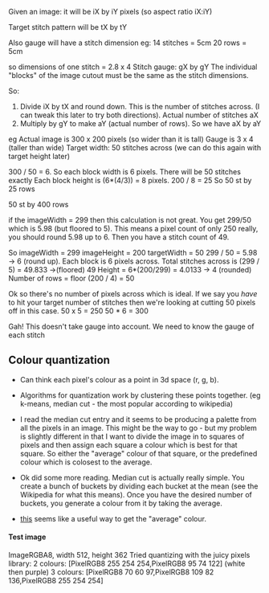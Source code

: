 Given an image: it will be iX by iY pixels (so aspect ratio iX:iY)

Target stitch pattern will be tX by tY

Also gauge will have a stitch dimension eg:
14 stitches = 5cm
20 rows = 5cm

so dimensions of one stitch = 2.8 x 4 
Stitch gauge: gX by gY
The individual "blocks" of the image cutout must be the same as the stitch dimensions.

So:
1) Divide iX by tX and round down. This is the number of stitches across. (I can tweak this later to try both directions). Actual number of stitches aX
2) Multiply by gY to make aY (actual number of rows). So we have aX by aY



eg Actual image is 300 x 200 pixels (so wider than it is tall)
Gauge is 3 x 4 (taller than wide)
Target width: 50 stitches across (we can do this again with target height later)

300 / 50 = 6. So each block width is 6 pixels. There will be 50 stitches exactly
Each block height is (6*(4/3)) = 8 pixels.
200 / 8 = 25
So 50 st by 25 rows


50 st by 400 rows

if the imageWidth = 299 then this calculation is not great. You get 299/50 which is 5.98 (but floored to 5). This means a pixel count of only 250
really, you should round 5.98 up to 6. Then you have a stitch count of 49.

So imageWidth = 299
imageHeight = 200
targetWidth = 50
299 / 50 = 5.98 -> 6 (round up). Each block is 6 pixels across. Total stitches across is (299 / 5) = 49.833 ->(floored) 49
Height = 6*(200/299) = 4.0133 -> 4 (rounded)
Number of rows = floor (200 / 4) = 50

Ok so there's no number of pixels across which is ideal.
If we say you _have_ to hit your target number of stitches then we're looking at cutting 50 pixels off in this case.
50 x 5 = 250
50 * 6 = 300


Gah! This doesn't take gauge into account. We need to know the gauge of each stitch




## Colour quantization
- Can think each pixel's colour as a point in 3d space (r, g, b).
- Algorithms for quantization work by clustering these points together. (eg k-means, median cut - the most popular according to wikipedia)
- I read the median cut entry and it seems to be producing a palette from all the pixels in an image. This might be the way to go - but my problem is slightly different in that I want to divide the image in to squares of pixels and then assign each square a colour which is best for that square. So either the "average" colour of that square, or the predefined colour which is colosest to the average.

- Ok did some more reading. Median cut is actually really simple. You create a bunch of buckets by dividing each bucket at the mean (see the Wikipedia for what this means). Once you have the desired number of buckets, you generate a colour from it by taking the average.
- [this](https://sighack.com/post/averaging-rgb-colors-the-right-way) seems like a useful way to get the "average" colour.



#### Test image
ImageRGBA8, width 512, height 362
Tried quantizing with the juicy pixels library:
2 colours: [PixelRGB8 255 254 254,PixelRGB8 95 74 122] (white then purple)
3 colours: [PixelRGB8 70 60 97,PixelRGB8 109 82 136,PixelRGB8 255 254 254]
